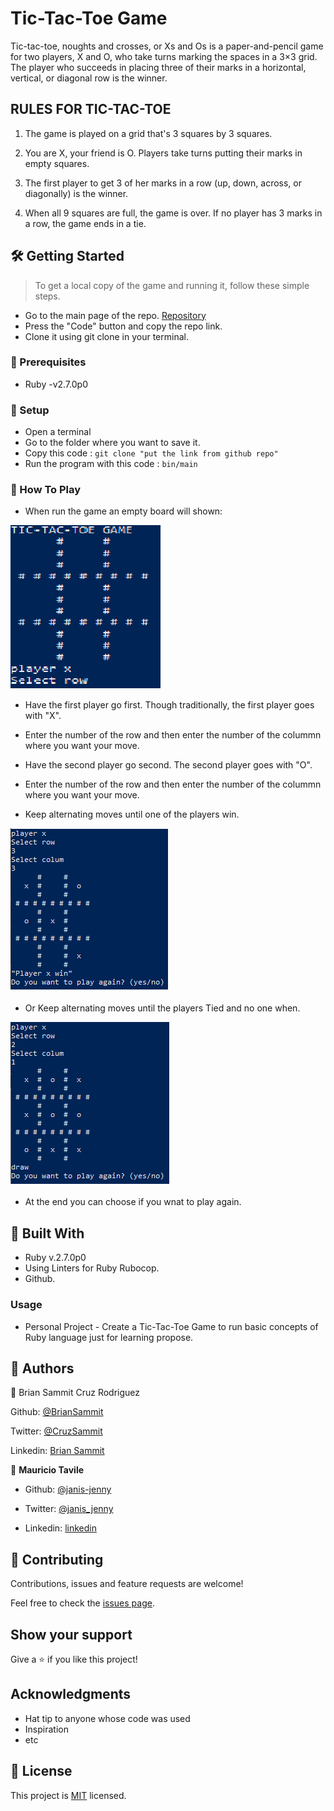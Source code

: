 # Tic-Tac-Toe Game

Tic-tac-toe, noughts and crosses, or Xs and Os is a paper-and-pencil game for two players, X and O, who take turns marking the spaces in a 3×3 grid. The player who succeeds in placing three of their marks in a horizontal, vertical, or diagonal row is the winner.

## RULES FOR TIC-TAC-TOE

1. The game is played on a grid that's 3 squares by 3 squares.

2. You are X, your friend is O. Players take turns putting their marks in empty squares.

3. The first player to get 3 of her marks in a row (up, down, across, or diagonally) is the winner.

4. When all 9 squares are full, the game is over. If no player has 3 marks in a row, the game ends in a tie.

## 🛠 Getting Started

> To get a local copy of the game and running it, follow these simple steps.

- Go to the main page of the repo. [Repository](https://github.com/Nexch/TicTac/tree/master)
- Press the "Code" button and copy the repo link.
- Clone it using git clone in your terminal.

### 📝 Prerequisites

- Ruby -v2.7.0p0

### 📝 Setup

- Open a terminal
- Go to the folder where you want to save it.
- Copy this code :
  `git clone "put the link from github repo"`
- Run the program with this code :
  `bin/main`

### 📝 How To Play

- When run the game an empty board will shown:

![screenshot](screenshots/screen-1.png)

- Have the first player go first. Though traditionally, the first player goes with "X".

- Enter the number of the row and then enter the number of the colummn where you want your move.

- Have the second player go second. The second player goes with "O".

- Enter the number of the row and then enter the number of the colummn where you want your move.

- Keep alternating moves until one of the players win.

![screenshot](screenshots/screen-2.png)

- Or Keep alternating moves until the players Tied and no one when.

![screenshot](screenshots/screen-3.png)

- At the end you can choose if you wnat to play again.

## 🔧 Built With

- Ruby v.2.7.0p0
- Using Linters for Ruby Rubocop.
- Github.

### Usage

- Personal Project - Create a Tic-Tac-Toe Game to run basic concepts of Ruby language just for learning propose.

## 👤 Authors

👤 Brian Sammit Cruz Rodriguez

Github: [@BrianSammit](https://github.com/BrianSammit)

Twitter: [@CruzSammit](https://twitter.com/CruzSammit)

Linkedin: [Brian Sammit](https://www.linkedin.com/in/brian-sammit-cruz-rodriguez-5877551a8/)

👤 **Mauricio Tavile**

- Github: [@janis-jenny](https://github.com/Nexch)

- Twitter: [@janis_jenny](https://twitter.com/MfinchT)

- Linkedin: [linkedin](https://www.linkedin.com/in/Nexch/)

## 🤝 Contributing

Contributions, issues and feature requests are welcome!

Feel free to check the [issues page](issues/).

## Show your support

Give a ⭐️ if you like this project!

## Acknowledgments

- Hat tip to anyone whose code was used
- Inspiration
- etc

## 📝 License

This project is [MIT](lic.url) licensed.
